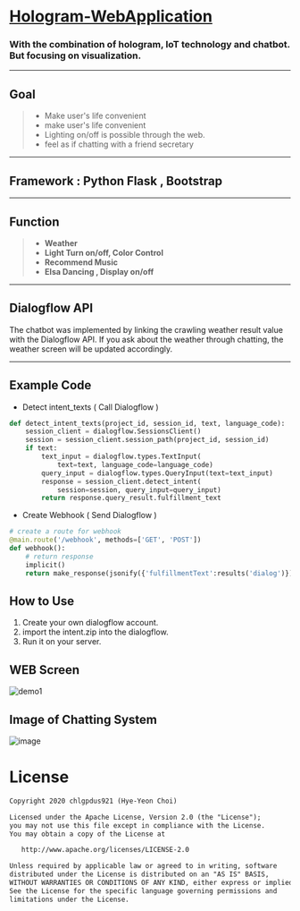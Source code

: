 # [Hologram-WebApplication](https://hologram-iot-service.github.io/Hologram-WebApplication/)

### With the combination of hologram, IoT technology and chatbot. But focusing on visualization.

---

## Goal
> - Make user's life convenient
> - make user's life convenient
> - Lighting on/off is possible through the web.
> - feel as if chatting with a friend secretary
---

## Framework : Python Flask , Bootstrap

---
## Function
> -  **Weather**
> - **Light Turn on/off, Color Control**
> - **Recommend Music** 
> - **Elsa Dancing , Display on/off**

---

## Dialogflow API
The chatbot was implemented by linking the crawling weather result value with the Dialogflow API.
If you ask about the weather through chatting, the weather screen will be updated accordingly.

---

## Example Code
- Detect intent_texts ( Call Dialogflow )

```python
def detect_intent_texts(project_id, session_id, text, language_code):
    session_client = dialogflow.SessionsClient()
    session = session_client.session_path(project_id, session_id)
    if text:
        text_input = dialogflow.types.TextInput(
            text=text, language_code=language_code)
        query_input = dialogflow.types.QueryInput(text=text_input)
        response = session_client.detect_intent(
            session=session, query_input=query_input)
        return response.query_result.fulfillment_text
```

- Create Webhook  ( Send Dialogflow )
```python
# create a route for webhook
@main.route('/webhook', methods=['GET', 'POST'])
def webhook():
    # return response
    implicit()
    return make_response(jsonify({'fulfillmentText':results('dialog')}))
```
## How to Use
1. Create your own dialogflow account.
2. import the intent.zip into the dialogflow.
3. Run it on your server.

## WEB Screen
![demo1](https://user-images.githubusercontent.com/32683894/80311610-9ac02680-881b-11ea-9589-f9a089e1a091.jpg)


## Image of Chatting System
![image](https://user-images.githubusercontent.com/32683894/81505332-61aea880-9329-11ea-8922-ba59ab74bad7.png)


# License
```xml
Copyright 2020 chlgpdus921 (Hye-Yeon Choi)

Licensed under the Apache License, Version 2.0 (the "License");
you may not use this file except in compliance with the License.
You may obtain a copy of the License at

   http://www.apache.org/licenses/LICENSE-2.0

Unless required by applicable law or agreed to in writing, software
distributed under the License is distributed on an "AS IS" BASIS,
WITHOUT WARRANTIES OR CONDITIONS OF ANY KIND, either express or implied.
See the License for the specific language governing permissions and
limitations under the License.
